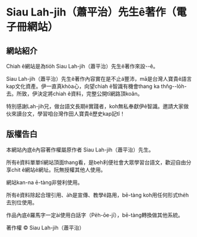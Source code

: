 # Siau Lah-jih（蕭平治）先生ê著作（電子冊網站）

## 網站紹介
Chiah ê網站是為tio̍h Siau Lah-jih（蕭平治）先生ê著作來設--ê。

Siau Lah-jih（蕭平治）先生ê著作內容實在是不止á豐沛，mā是台灣人寶貴ê語言kap文化資產。伊一直真khòa心，向望chiah ê智識有機會thang ka thn̂g--lo̍h-去。所致，伊決定將chiah ê資料，完整公開tī網路頂koân。

特別感謝Lah-jih兄，做台語文長期ê實踐者，koh無私奉獻伊ê智識。邀請大家做伙來讀台文，學習咱台灣作田人寶貴ê歷史kap記tî！

## 版權告白
本網站內底ê內容著作權屬原作者 Siau Lah-jih（蕭平治）先生。

所有ê資料單單tī網站頂面thang看，是beh利便社會大眾學習台語文，歡迎自由分享chit ê網站ê網址。阮無授權其他人使用。

網站kan-na ē-tàng非營利使用。

所有ê資料除起合理引用、a̍h是宣傳、教學ê路用，bē-tàng koh用任何形式the̍h去別位使用。

作品內底ê羅馬字一定ài使用白話字（Pe̍h-ōe-jī），bē-tàng轉換做其他系統。

著作權 © Siau Lah-jih（蕭平治） 
